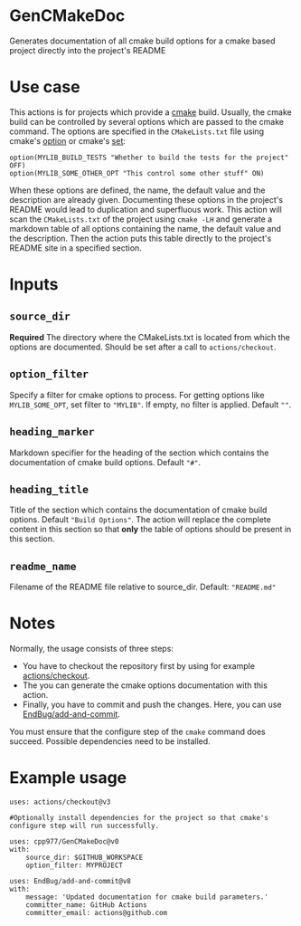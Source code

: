 # GenCMakeDoc
Generates documentation of all cmake build options for a cmake based project directly into the project's README

# Use case
This actions is for projects which provide a [cmake](https://cmake.org/) build.
Usually, the cmake build can be controlled by several options which are passed to the cmake command.
The options are specified in the `CMakeLists.txt` file using cmake's [option](https://cmake.org/cmake/help/latest/command/option.html) or cmake's [set](https://cmake.org/cmake/help/latest/command/set.html):
```
option(MYLIB_BUILD_TESTS "Whether to build the tests for the project" OFF)
option(MYLIB_SOME_OTHER_OPT "This control some other stuff" ON)
```
When these options are defined, the name, the default value and the description are already given.
Documenting these options in the project's README would lead to duplication and superfluous work.
This action will scan the `CMakeLists.txt` of the project using `cmake -LH` and generate a markdown table of all options containing the name, the default value and the description.
Then the action puts this table directly to the project's README site in a specified section.

# Inputs
## `source_dir`
**Required** The directory where the CMakeLists.txt is located from which the options are documented. Should be set after a call to `actions/checkout`.

## `option_filter`
Specify a filter for cmake options to process. For getting options like `MYLIB_SOME_OPT`, set filter to `"MYLIB"`. If empty, no filter is applied. Default `""`.

## `heading_marker`
Markdown specifier for the heading of the section which contains the documentation of cmake build options. Default `"#"`.

## `heading_title`
Title of the section which contains the documentation of cmake build options. Default `"Build Options"`.
The action will replace the complete content in this section so that **only** the table of options should be present in this section.

## `readme_name`
Filename of the README file relative to source_dir. Default: `"README.md"`

# Notes
Normally, the usage consists of three steps:
- You have to checkout the repository first by using for example [actions/checkout](https://github.com/marketplace/actions/checkout).
- The you can generate the cmake options documentation with this action.
- Finally, you have to commit and push the changes. Here, you can use [EndBug/add-and-commit](https://github.com/marketplace/actions/add-commit).

You must ensure that the configure step of the `cmake` command does succeed. Possible dependencies need to be installed.

# Example usage
```
uses: actions/checkout@v3

#Optionally install dependencies for the project so that cmake's configure step will run successfully.

uses: cpp977/GenCMakeDoc@v0
with:
    source_dir: $GITHUB_WORKSPACE
    option_filter: MYPROJECT
    
uses: EndBug/add-and-commit@v8
with:
    message: 'Updated documentation for cmake build parameters.'
    committer_name: GitHub Actions
    committer_email: actions@github.com
```
